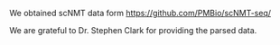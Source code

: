 We obtained scNMT data form https://github.com/PMBio/scNMT-seq/

We are grateful to Dr. Stephen Clark for providing the parsed data. 
